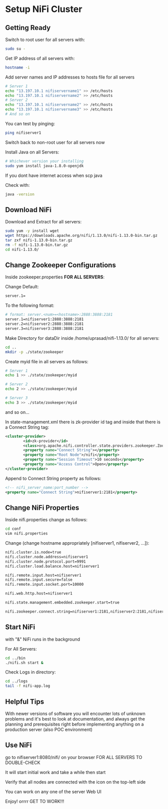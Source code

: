# Setup NiFi Cluster

## Getting Ready

Switch to root user for all servers with:

```bash
sudo su -
```

Get IP address of all servers with:

```bash
hostname -i
```

Add server names and IP addresses to hosts file for all servers

```bash
# Server 1
echo "13.197.10.1 nifiservername1" >> /etc/hosts
echo "13.197.10.1 nifiservername2" >> /etc/hosts
# Server 2
echo "13.197.10.1 nifiservername2" >> /etc/hosts
echo "13.197.10.1 nifiservername3" >> /etc/hosts
# And so on
```

You can test by pinging:

```bash
ping nifiserver1
```

Switch back to non-root user for all servers now

Install Java on all Servers:

```bash
# Whichever version your installing
sudo yum install java-1.8.0-openjdk
```

If you dont have internet access when scp java

Check with:

```bash
java -version
```

## Download NiFi

Download and Extract for all servers:

```bash
sudo yum -y install wget
wget https://downloads.apache.org/nifi/1.13.0/nifi-1.13.0-bin.tar.gz
tar zxf nifi-1.13.0-bin.tar.gz
rm -f nifi-1.13.0-bin.tar.gz
cd nifi-1.13.0/
```

## Change Zookeeper Configurations

Inside zookeeper.properties <b>FOR ALL SERVERS</b>:

Change Default:

```bash
server.1=
```

To the following format:

```bash
# format: server.<num>=<hostname>:2888:3888:2181
server.1=nifiserver1:2888:3888:2181
server.2=nifiserver2:2888:3888:2181
server.3=nifiserver3:2888:3888:2181
```

Make Directory for dataDir inside /home/uprasad/nifi-1.13.0/ for all servers:

```bash
cd ..
mkdir -p ./state/zookeeper
```

Create myid file in all servers as follows:

```bash
# Server 1
echo 1 >> ./state/zookeeper/myid
```

```bash
# Server 2
echo 2 >> ./state/zookeeper/myid
```

```bash
# Server 3
echo 3 >> ./state/zookeeper/myid
```

and so on...

In state-management.xml there is zk-provider id tag and inside that there is a Connect String tag:

```xml
<cluster-provider>
        <id>zk-provider</id>
        <class>org.apache.nifi.controller.state.providers.zookeeper.ZooKeeperStateProvider</class>
        <property name="Connect String"></property>
        <property name="Root Node">/nifi</property>
        <property name="Session Timeout">10 seconds</property>
        <property name="Access Control">Open</property>
</cluster-provider>
```

Append to Connect String property as follows:

```xml
<!-- nifi_server_name:port_number -->
<property name="Connect String">nifiserver1:2181</property>
```

## Change NiFi Properties

Inside nifi.properties change as follows:

```bash
cd conf
vim nifi.properties
```

Change (change hostname appropriately [nifiserver1, nifiserver2, ...]):

```bash
nifi.cluster.is.node=true
nifi.cluster.node.address=nifiserver1
nifi.cluster.node.protocol.port=9991
nifi.cluster.load.balance.host=nifiserver1

nifi.remote.input.host=nifiserver1
nifi.remote.input.secure=false
nifi.remote.input.socket.port=10000

nifi.web.http.host=nifiserver1

nifi.state.management.embedded.zookeeper.start=true

nifi.zookeeper.connect.string=nifiserver1:2181,nifiserver2:2181,nifiserver3:2181
```

## Start NiFi

with "&" NiFi runs in the background

For All Servers:

```bash
cd ../bin
./nifi.sh start &
```

Check Logs in directory:

```bash
cd ../logs
tail -f nifi-app.log
```

## Helpful Tips

With newer versions of software you will encounter lots of unknown problems and it's best to look at documentation, and always get the planning and prerequisites right before implementing anything on a production server (also POC environment)

## Use NiFi

go to nifiserver1:8080/nifi/ on your browser FOR ALL SERVERS TO DOUBLE-CHECK

It will start initial work and take a while then start

Verify that all nodes are connected with the icon on the top-left side

You can work on any one of the server Web UI

Enjoy! orrrr GET TO WORK!!!
